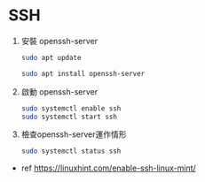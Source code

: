 # SSH
1. 安裝 openssh-server
    ``` sh
    sudo apt update
    ```
    ``` sh
    sudo apt install openssh-server
    ```
    
2. 啟動 openssh-server
    ``` sh
    sudo systemctl enable ssh
    sudo systemctl start ssh
    ```

3. 檢查openssh-server運作情形
    ``` sh
    sudo systemctl status ssh
    ```

* ref
    https://linuxhint.com/enable-ssh-linux-mint/
